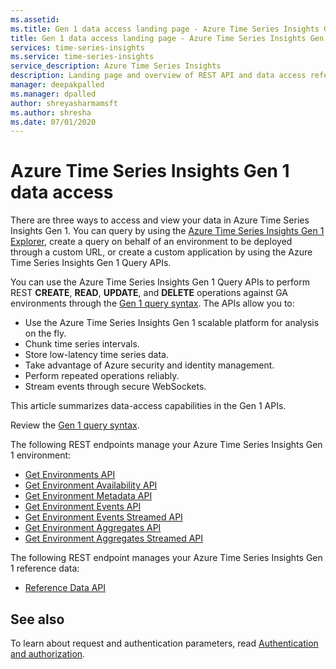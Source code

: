 ```yaml
---
ms.assetid: 
ms.title: Gen 1 data access landing page - Azure Time Series Insights Gen 1 | Microsoft Docs
title: Gen 1 data access landing page - Azure Time Series Insights Gen 1 | Microsoft Docs
services: time-series-insights
ms.service: time-series-insights
service_description: Azure Time Series Insights
description: Landing page and overview of REST API and data access reference documentation for Azure Time Series Insights Gen 1.
manager: deepakpalled
ms.manager: dpalled
author: shreyasharmamsft
ms.author: shresha
ms.date: 07/01/2020
---
```


# Azure Time Series Insights Gen 1 data access

There are three ways to access and view your data in Azure Time Series Insights Gen 1. You can query by using the [Azure Time Series Insights Gen 1 Explorer](https://docs.microsoft.com/azure/time-series-insights/time-series-quickstart), create a query on behalf of an environment to be deployed through a custom URL, or create a custom application by using the Azure Time Series Insights Gen 1 Query APIs.

You can use the Azure Time Series Insights Gen 1 Query APIs to perform REST **CREATE**, **READ**, **UPDATE**, and **DELETE** operations against GA environments through the [Gen 1 query syntax](ga-query-syntax.md). The APIs allow you to:

* Use the Azure Time Series Insights Gen 1 scalable platform for analysis on the fly.
* Chunk time series intervals.
* Store low-latency time series data.
* Take advantage of Azure security and identity management.
* Perform repeated operations reliably.
* Stream events through secure WebSockets.

This article summarizes data-access capabilities in the Gen 1 APIs.

Review the [Gen 1 query syntax](ga-query-syntax.md).

The following REST endpoints manage your Azure Time Series Insights Gen 1 environment:

* [Get Environments API](./ga-query-api.md#get-environments-api)
* [Get Environment Availability API](./ga-query-api.md#get-environment-availability-api)
* [Get Environment Metadata API](./ga-query-api.md#get-environment-metadata-api)
* [Get Environment Events API](./ga-query-api.md#get-environment-events-api)
* [Get Environment Events Streamed API](./ga-query-api.md#get-environment-events-streamed-api)
* [Get Environment Aggregates API](./ga-query-api.md#get-environment-aggregates-api)
* [Get Environment Aggregates Streamed API](./ga-query-api.md#get-environment-aggregates-streamed-api)

The following REST endpoint manages your Azure Time Series Insights Gen 1 reference data:

* [Reference Data API](./ga-reference-data-api.md)

## See also

To learn about request and authentication parameters, read [Authentication and authorization](https://docs.microsoft.com/azure/time-series-insights/time-series-insights-authentication-and-authorization).